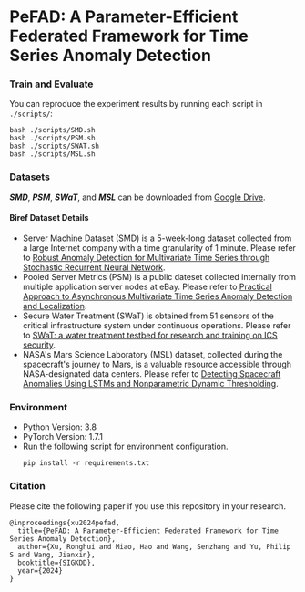 # PeFAD: A Parameter-Efficient Federated Framework for Time Series Anomaly Detection

### Train and Evaluate
You can reproduce the experiment results by running each script in ```./scripts/```:
```
bash ./scripts/SMD.sh
bash ./scripts/PSM.sh
bash ./scripts/SWAT.sh
bash ./scripts/MSL.sh
```

### Datasets

_**SMD**_, _**PSM**_, _**SWaT**_, and _**MSL**_ can be downloaded from [Google Drive](https://drive.google.com/drive/folders/1gisthCoE-RrKJ0j3KPV7xiibhHWT9qRm).

#### Biref Dataset Details
- Server Machine Dataset (SMD) is a 5-week-long dataset collected from a large Internet company with a time granularity of 1 minute. Please refer to 
[Robust Anomaly Detection for Multivariate Time Series through Stochastic Recurrent Neural Network](https://netman.aiops.org/wp-content/uploads/2019/08/OmniAnomaly_camera-ready.pdf).
- Pooled Server Metrics (PSM) is a public dateset collected internally from multiple application server nodes at eBay. Please refer to 
[Practical Approach to Asynchronous Multivariate Time Series Anomaly Detection and Localization](https://dl.acm.org/doi/abs/10.1145/3447548.3467174).
- Secure Water Treatment (SWaT) is obtained from 51 sensors of the critical infrastructure system under continuous operations. Please refer to [SWaT: a water treatment testbed for research and training on ICS security](https://ieeexplore.ieee.org/abstract/document/7469060).
- NASA's Mars Science Laboratory (MSL) dataset, collected during the spacecraft's journey to Mars, is a valuable resource accessible through NASA-designated data centers. Please refer to [Detecting Spacecraft Anomalies Using LSTMs and Nonparametric Dynamic Thresholding](https://arxiv.org/pdf/1802.04431.pdf).


### Environment
- Python Version: 3.8
- PyTorch Version: 1.7.1
- Run the following script for environment configuration.
  ```shell
  pip install -r requirements.txt
  ```
### Citation
Please cite the following paper if you use this repository in your research.
```
@inproceedings{xu2024pefad,
  title={PeFAD: A Parameter-Efficient Federated Framework for Time Series Anomaly Detection},
  author={Xu, Ronghui and Miao, Hao and Wang, Senzhang and Yu, Philip S and Wang, Jianxin},
  booktitle={SIGKDD},
  year={2024}
}
```
